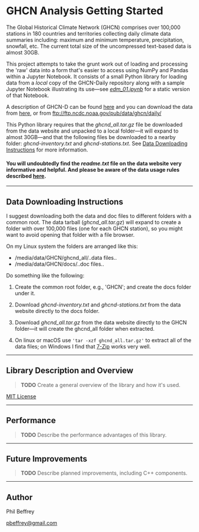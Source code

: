 # GHCN Analysis Getting Started

The Global Historical Climate Network (GHCN) 
comprises over 100,000 stations in 180 countries and territories collecting daily climate data summaries including: maximum and minimum temperature, precipitation, snowfall, etc. The current total size of the uncompressed text-based data is almost 30GB.

This project attempts to take the grunt work out of loading and processing the 'raw' data into a form that's easier to access using NumPy and Pandas within a Jupyter Notebook. It consists of a small Python library for loading data from a *local* copy of the GHCN-Daily repository along with a sample Jupyter Notebook illustrating its use—see [*edm_01.ipynb*](https://github.com/pbeffrey/jupyter-notebook-edm-01/blob/master/edm_01.ipynb) for a static version of that Notebook.

A description of GHCN-D can be found [here](https://www.ncdc.noaa.gov/ghcn-daily-description) and you can download the data from [here](https://www1.ncdc.noaa.gov/pub/data/ghcn/daily/), or from ftp://ftp.ncdc.noaa.gov/pub/data/ghcn/daily/

This Python library requires that the *ghcnd_all.tar.gz* file be downloaded from the data website and unpacked to a local folder—it will expand to almost 30GB—and that the following files be downloaded to a nearby folder: *ghcnd-inventory.txt* and *ghcnd-stations.txt*. See [Data Downloading Instructions](#data-downloading-instructions) for more information.

#### You will undoubtedly find the *readme.txt* file on the data website very informative and helpful. And please be aware of the data usage rules described [here](https://www.ncdc.noaa.gov/ghcnd-data-access).

---

## Data Downloading Instructions

I suggest downloading both the data and doc files to different folders with a common root. The data tarball (*ghcnd_all.tar.gz*) will expand to create a folder with over 100,000 files (one for each GHCN station), so you might want to avoid opening that folder with a file browser.

On my Linux system the folders are arranged like this:
- /media/data/GHCN/ghcnd_all/..data files..
- /media/data/GHCN/docs/..doc files..

Do something like the following:

1. Create the common root folder, e.g., 'GHCN'; and create the docs folder under it.

2. Download *ghcnd-inventory.txt* and *ghcnd-stations.txt* from the data website directly to the docs folder.

3. Download *ghcnd_all.tar.gz* from the data website directly to the GHCN folder—it will create the ghcnd_all folder when extracted.

4. On linux or macOS use `'tar -xzf ghcnd_all.tar.gz'` to extract all of the data files; on Windows I find that [7-Zip](https://www.7-zip.org/) works very well.

---

## Library Description and Overview

> **TODO** Create a general overview of the library and how it's used.

[MIT License](https://github.com/pbeffrey/jupyter-notebook-edm-01/blob/master/LICENSE.md)

---

## Performance

> **TODO** Describe the performance advantages of this library.

---

## Future Improvements

> **TODO** Describe planned improvements, including C++ components.

---

## Author

Phil Beffrey

pbeffrey@gmail.com

